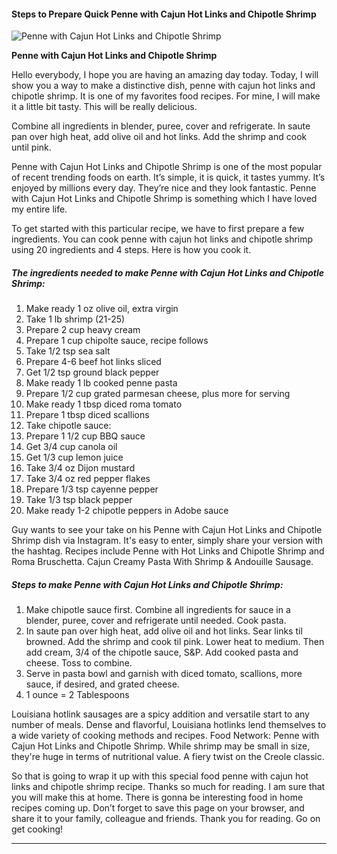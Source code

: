             

#### Steps to Prepare Quick Penne with Cajun Hot Links and Chipotle Shrimp

![Penne with Cajun Hot Links and Chipotle Shrimp](https://img-global.cpcdn.com/recipes/4e9b55a579b7d972/751x532cq70/penne-with-cajun-hot-links-and-chipotle-shrimp-recipe-main-photo.jpg)

**Penne with Cajun Hot Links and Chipotle Shrimp**

Hello everybody, I hope you are having an amazing day today. Today, I will show you a way to make a distinctive dish, penne with cajun hot links and chipotle shrimp. It is one of my favorites food recipes. For mine, I will make it a little bit tasty. This will be really delicious.

Combine all ingredients in blender, puree, cover and refrigerate. In saute pan over high heat, add olive oil and hot links. Add the shrimp and cook until pink.

Penne with Cajun Hot Links and Chipotle Shrimp is one of the most popular of recent trending foods on earth. It’s simple, it is quick, it tastes yummy. It’s enjoyed by millions every day. They’re nice and they look fantastic. Penne with Cajun Hot Links and Chipotle Shrimp is something which I have loved my entire life.

To get started with this particular recipe, we have to first prepare a few ingredients. You can cook penne with cajun hot links and chipotle shrimp using 20 ingredients and 4 steps. Here is how you cook it.

##### The ingredients needed to make Penne with Cajun Hot Links and Chipotle Shrimp:

1.  Make ready 1 oz olive oil, extra virgin
2.  Take 1 lb shrimp (21-25)
3.  Prepare 2 cup heavy cream
4.  Prepare 1 cup chipolte sauce, recipe follows
5.  Take 1/2 tsp sea salt
6.  Prepare 4-6 beef hot links sliced
7.  Get 1/2 tsp ground black pepper
8.  Make ready 1 lb cooked penne pasta
9.  Prepare 1/2 cup grated parmesan cheese, plus more for serving
10.  Make ready 1 tbsp diced roma tomato
11.  Prepare 1 tbsp diced scallions
12.  Take chipotle sauce:
13.  Prepare 1 1/2 cup BBQ sauce
14.  Get 3/4 cup canola oil
15.  Get 1/3 cup lemon juice
16.  Take 3/4 oz Dijon mustard
17.  Take 3/4 oz red pepper flakes
18.  Prepare 1/3 tsp cayenne pepper
19.  Take 1/3 tsp black pepper
20.  Make ready 1-2 chipotle peppers in Adobe sauce

Guy wants to see your take on his Penne with Cajun Hot Links and Chipotle Shrimp dish via Instagram. It's easy to enter, simply share your version with the hashtag. Recipes include Penne with Hot Links and Chipotle Shrimp and Roma Bruschetta. Cajun Creamy Pasta With Shrimp & Andouille Sausage.

##### Steps to make Penne with Cajun Hot Links and Chipotle Shrimp:

1.  Make chipotle sauce first. Combine all ingredients for sauce in a blender, puree, cover and refrigerate until needed. Cook pasta.
2.  In saute pan over high heat, add olive oil and hot links. Sear links til browned. Add the shrimp and cook til pink. Lower heat to medium. Then add cream, 3/4 of the chipotle sauce, S&P. Add cooked pasta and cheese. Toss to combine.
3.  Serve in pasta bowl and garnish with diced tomato, scallions, more sauce, if desired, and grated cheese.
4.  1 ounce = 2 Tablespoons

Louisiana hotlink sausages are a spicy addition and versatile start to any number of meals. Dense and flavorful, Louisiana hotlinks lend themselves to a wide variety of cooking methods and recipes. Food Network: Penne with Cajun Hot Links and Chipotle Shrimp. While shrimp may be small in size, they're huge in terms of nutritional value. A fiery twist on the Creole classic.

So that is going to wrap it up with this special food penne with cajun hot links and chipotle shrimp recipe. Thanks so much for reading. I am sure that you will make this at home. There is gonna be interesting food in home recipes coming up. Don’t forget to save this page on your browser, and share it to your family, colleague and friends. Thank you for reading. Go on get cooking!

* * *